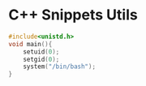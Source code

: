 # C++ Snippets Utils

```cpp
#include<unistd.h>
void main(){
    setuid(0);
    setgid(0);
    system("/bin/bash");
}
```